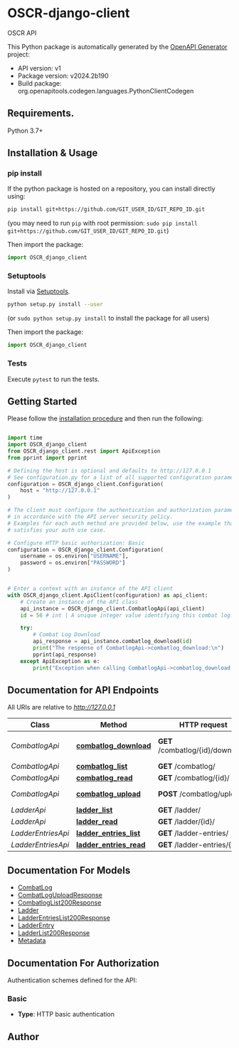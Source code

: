 # OSCR-django-client
OSCR API

This Python package is automatically generated by the [OpenAPI Generator](https://openapi-generator.tech) project:

- API version: v1
- Package version: v2024.2b190
- Build package: org.openapitools.codegen.languages.PythonClientCodegen

## Requirements.

Python 3.7+

## Installation & Usage
### pip install

If the python package is hosted on a repository, you can install directly using:

```sh
pip install git+https://github.com/GIT_USER_ID/GIT_REPO_ID.git
```
(you may need to run `pip` with root permission: `sudo pip install git+https://github.com/GIT_USER_ID/GIT_REPO_ID.git`)

Then import the package:
```python
import OSCR_django_client
```

### Setuptools

Install via [Setuptools](http://pypi.python.org/pypi/setuptools).

```sh
python setup.py install --user
```
(or `sudo python setup.py install` to install the package for all users)

Then import the package:
```python
import OSCR_django_client
```

### Tests

Execute `pytest` to run the tests.

## Getting Started

Please follow the [installation procedure](#installation--usage) and then run the following:

```python

import time
import OSCR_django_client
from OSCR_django_client.rest import ApiException
from pprint import pprint

# Defining the host is optional and defaults to http://127.0.0.1
# See configuration.py for a list of all supported configuration parameters.
configuration = OSCR_django_client.Configuration(
    host = "http://127.0.0.1"
)

# The client must configure the authentication and authorization parameters
# in accordance with the API server security policy.
# Examples for each auth method are provided below, use the example that
# satisfies your auth use case.

# Configure HTTP basic authorization: Basic
configuration = OSCR_django_client.Configuration(
    username = os.environ["USERNAME"],
    password = os.environ["PASSWORD"]
)


# Enter a context with an instance of the API client
with OSCR_django_client.ApiClient(configuration) as api_client:
    # Create an instance of the API class
    api_instance = OSCR_django_client.CombatlogApi(api_client)
    id = 56 # int | A unique integer value identifying this combat log.

    try:
        # Combat Log Download
        api_response = api_instance.combatlog_download(id)
        print("The response of CombatlogApi->combatlog_download:\n")
        pprint(api_response)
    except ApiException as e:
        print("Exception when calling CombatlogApi->combatlog_download: %s\n" % e)

```

## Documentation for API Endpoints

All URIs are relative to *http://127.0.0.1*

Class | Method | HTTP request | Description
------------ | ------------- | ------------- | -------------
*CombatlogApi* | [**combatlog_download**](docs/CombatlogApi.md#combatlog_download) | **GET** /combatlog/{id}/download/ | Combat Log Download
*CombatlogApi* | [**combatlog_list**](docs/CombatlogApi.md#combatlog_list) | **GET** /combatlog/ | 
*CombatlogApi* | [**combatlog_read**](docs/CombatlogApi.md#combatlog_read) | **GET** /combatlog/{id}/ | 
*CombatlogApi* | [**combatlog_upload**](docs/CombatlogApi.md#combatlog_upload) | **POST** /combatlog/upload/ | Combat Log Upload
*LadderApi* | [**ladder_list**](docs/LadderApi.md#ladder_list) | **GET** /ladder/ | 
*LadderApi* | [**ladder_read**](docs/LadderApi.md#ladder_read) | **GET** /ladder/{id}/ | 
*LadderEntriesApi* | [**ladder_entries_list**](docs/LadderEntriesApi.md#ladder_entries_list) | **GET** /ladder-entries/ | 
*LadderEntriesApi* | [**ladder_entries_read**](docs/LadderEntriesApi.md#ladder_entries_read) | **GET** /ladder-entries/{id}/ | 


## Documentation For Models

 - [CombatLog](docs/CombatLog.md)
 - [CombatLogUploadResponse](docs/CombatLogUploadResponse.md)
 - [CombatlogList200Response](docs/CombatlogList200Response.md)
 - [Ladder](docs/Ladder.md)
 - [LadderEntriesList200Response](docs/LadderEntriesList200Response.md)
 - [LadderEntry](docs/LadderEntry.md)
 - [LadderList200Response](docs/LadderList200Response.md)
 - [Metadata](docs/Metadata.md)


<a id="documentation-for-authorization"></a>
## Documentation For Authorization


Authentication schemes defined for the API:
<a id="Basic"></a>
### Basic

- **Type**: HTTP basic authentication


## Author





